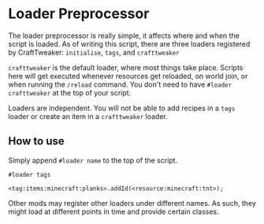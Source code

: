 # Loader Preprocessor

The loader preprocessor is really simple, it affects where and when the script is loaded.
As of writing this script, there are three loaders registered by CraftTweaker: `initialise`, `tags`, and `crafttweaker`

`crafttweaker` is the default loader, where most things take place. Scripts here will get executed whenever resources get reloaded, on world join, or when running the `/reload` command.
You don't need to have `#loader crafttweaker` at the top of your script.

Loaders are independent. You will not be able to add recipes in a `tags` loader or create an item in a `crafttweaker` loader.

## How to use

Simply append `#loader name` to the top of the script.

```zenscript
#loader tags

<tag:items:minecraft:planks>.addId(<resource:minecraft:tnt>); 
```

Other mods may register other loaders under different names. As such, they might load at different points in time and
provide certain classes.